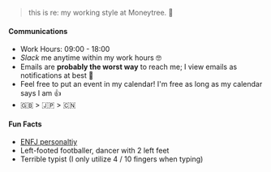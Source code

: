> this is re: my working style at Moneytree. 🐘

#### Communications

- Work Hours: 09:00 - 18:00
- _Slack_ me anytime within my work hours 🤓
- Emails are **probably the worst way** to reach me; I view emails as notifications at best 🙇
- Feel free to put an event in my calendar! I'm free as long as my calendar says I am 👍
- 🇬🇧 > 🇯🇵 > 🇨🇳 

#### Fun Facts

- [ENFJ personaltiy](https://www.16personalities.com/enfj-personality)
- Left-footed footballer, dancer with 2 left feet
- Terrible typist (I only utilize 4 / 10 fingers when typing)
